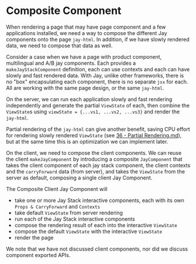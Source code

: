 # Composite Component

When rendering a page that may have page component and a few applications installed, we need a way to compose the
different Jay components onto the page `jay-html`. In addition, if we have slowly rendered data, we need to compose
that data as well.

Consider a case when we have a page with product component, multilingual and A/B jay components. Each provides
a `makeJayStackComponent` definition, each can use contexts and each can have slowly and fast rendered data.
With Jay, unlike other frameworks, there is no "box" encapsulating each component, there is no separate `jsx` for each.
All are working with the same page design, or the same `jay-html`.

On the server, we can run each application slowly and fast rendering independently and generate the partial `ViewState`
of each, then combine the `ViewState`s using `viewState = {...vs1, ...vs2, ...vs3}` and render the `jay-html`.

Partial rendering of the `jay-html` can give another benefit, saving CPU effort for rendering slowly rendered `ViewState`
(see [36 - Partial Rendering.md](36%20-%20Partial%20Rendering.md)), but at the same time this is an optimization we can
implement later.

On the client, we need to compose the client components. We can reuse the client `makeJayComponent` by introducing
a composite `JayComponent` that takes the client component of each jay stack component, the client contexts and the
`carryForward` data (from server), and takes the `ViewState` from the server as default, composing a single client Jay Component.

The Composite Client Jay Component will

- take one or more Jay Stack interactive components, each with its own `Props & CarryForward` and `Contexts`
- take default `ViewState` from server rendering
- run each of the Jay Stack interactive components
- compose the rendering result of each into the interactive `ViewState`
- compose the default `ViewState` with the interactive `ViewState`
- render the page

We note that we have not discussed client components, nor did we discuss component exported APIs.
